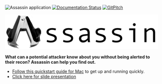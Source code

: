 ![Assassin application](https://github.com/wwce/Assassin/workflows/Assassin%20application/badge.svg?branch=master)
[![Documentation Status](https://readthedocs.org/projects/assassin/badge/?version=latest)](https://assassin.readthedocs.io/en/latest/?badge=latest)
[![GitPitch](https://gitpitch.com/assets/badge.svg)](https://gitpitch.com/wwce/Assassin/master)


![Assassin](https://github.com/hotpeppersec/Assassin/blob/master/docs/images/Assassin.png)

**What can a potential attacker know about you without being alerted to their recon?  Assassin can help you find out.**

- [Follow this quickstart guide for Mac](https://assassin.readthedocs.io/en/latest/01-setup/quickstart.html) to get up and running quickly.
- [Click here for slide presentation](https://gitpitch.com/wwce/Assassin/master)